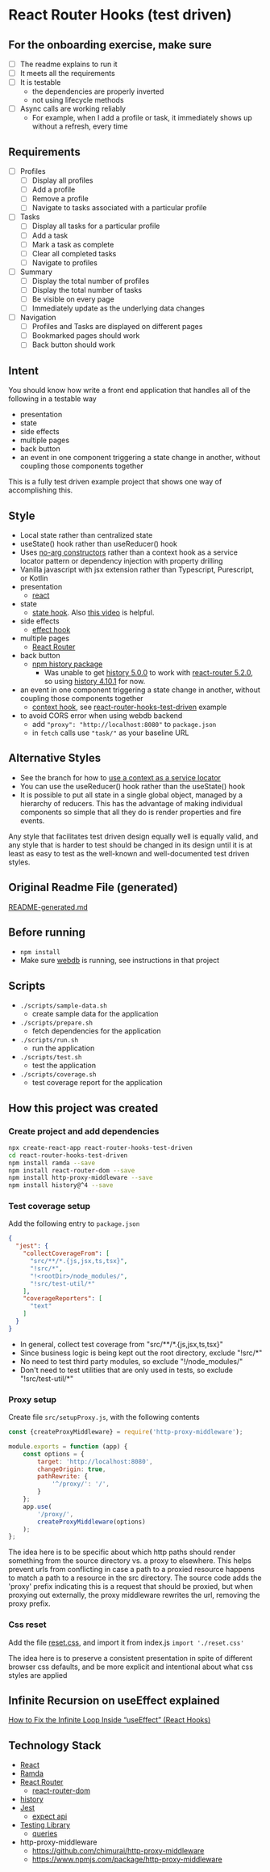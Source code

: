 # React Router Hooks (test driven)

## For the onboarding exercise, make sure

- [ ] The readme explains to run it
- [ ] It meets all the requirements
- [ ] It is testable
  - the dependencies are properly inverted
  - not using lifecycle methods
- [ ] Async calls are working reliably
  - For example, when I add a profile or task, it immediately shows up without a refresh, every time

## Requirements

- [ ] Profiles
    - [ ] Display all profiles
    - [ ] Add a profile
    - [ ] Remove a profile
    - [ ] Navigate to tasks associated with a particular profile
- [ ] Tasks
    - [ ] Display all tasks for a particular profile
    - [ ] Add a task
    - [ ] Mark a task as complete
    - [ ] Clear all completed tasks
    - [ ] Navigate to profiles
- [ ] Summary
    - [ ] Display the total number of profiles
    - [ ] Display the total number of tasks
    - [ ] Be visible on every page
    - [ ] Immediately update as the underlying data changes
- [ ] Navigation
    - [ ] Profiles and Tasks are displayed on different pages
    - [ ] Bookmarked pages should work
    - [ ] Back button should work

## Intent

You should know how write a front end application that handles all of the following in a testable way

- presentation
- state
- side effects
- multiple pages
- back button
- an event in one component triggering a state change in another, without coupling those components together

This is a fully test driven example project that shows one way of accomplishing this.

## Style

- Local state rather than centralized state
- useState() hook rather than useReducer() hook
- Uses [no-arg constructors](https://gitlab.cj.dev/training/react-router-hooks-test-driven/tree/no-arg-constructor)
  rather than a context hook as a service locator pattern or dependency injection with property drilling
- Vanilla javascript with jsx extension rather than Typescript, Purescript, or Kotlin
- presentation
  - [react](https://reactjs.org/)
- state
  - [state hook](https://reactjs.org/docs/hooks-state.html). Also [this video](https://youtu.be/dpw9EHDh2bM?t=1056) is
    helpful.
- side effects
  - [effect hook](https://reactjs.org/docs/hooks-effect.html)
- multiple pages
  - [React Router](https://reactrouter.com/)
- back button
  - [npm history package](https://www.npmjs.com/package/history/v/4.10.1)
    - Was unable to get [history 5.0.0](https://www.npmjs.com/package/history/v/5.0.0)
      to work with [react-router 5.2.0](https://www.npmjs.com/package/react-router/v/5.2.0), so
      using [history 4.10.1](https://www.npmjs.com/package/history/v/4.10.1) for now.
- an event in one component triggering a state change in another, without coupling those components together
  - [context hook](https://reactjs.org/docs/hooks-reference.html#usecontext),
    see [react-router-hooks-test-driven](https://gitlab.cj.dev/training/react-router-hooks-test-driven) example
- to avoid CORS error when using webdb backend
  - add `"proxy": "http://localhost:8080"` to `package.json`
  - in `fetch` calls use `"task/"` as your baseline URL

## Alternative Styles

- See the branch for how
  to [use a context as a service locator](https://gitlab.cj.dev/training/react-router-hooks-test-driven/tree/context-service-locator)
- You can use the useReducer() hook rather than the useState() hook
- It is possible to put all state in a single global object, managed by a hierarchy of reducers. This has the advantage
  of making individual components so simple that all they do is render properties and fire events.

Any style that facilitates test driven design equally well is equally valid, and any style that is harder to test should
be changed in its design until it is at least as easy to test as the well-known and well-documented test driven styles.

## Original Readme File (generated)

[README-generated.md](README-originally-generated.md)

## Before running

- `npm install`
- Make sure [webdb](https://github.com/cjdev/webdb) is running, see instructions in that project

## Scripts

- `./scripts/sample-data.sh`
    - create sample data for the application
- `./scripts/prepare.sh`
    - fetch dependencies for the application
- `./scripts/run.sh`
    - run the application
- `./scripts/test.sh`
    - test the application
- `./scripts/coverage.sh`
    - test coverage report for the application

## How this project was created

### Create project and add dependencies

```bash
npx create-react-app react-router-hooks-test-driven
cd react-router-hooks-test-driven
npm install ramda --save
npm install react-router-dom --save
npm install http-proxy-middleware --save
npm install history@^4 --save
```

### Test coverage setup

Add the following entry to `package.json`

```json
{
  "jest": {
    "collectCoverageFrom": [
      "src/**/*.{js,jsx,ts,tsx}",
      "!src/*",
      "!<rootDir>/node_modules/",
      "!src/test-util/*"
    ],
    "coverageReporters": [
      "text"
    ]
  }
}
```

- In general, collect test coverage from "src/**/*.{js,jsx,ts,tsx}"
- Since business logic is being kept out the root directory, exclude "!src/*"
- No need to test third party modules, so exclude "!<rootDir>/node_modules/"
- Don't need to test utilities that are only used in tests, so exclude "!src/test-util/*"

### Proxy setup

Create file `src/setupProxy.js`, with the following contents

```javascript
const {createProxyMiddleware} = require('http-proxy-middleware');

module.exports = function (app) {
    const options = {
        target: 'http://localhost:8080',
        changeOrigin: true,
        pathRewrite: {
            '^/proxy/': '/',
        }
    };
    app.use(
        '/proxy/',
        createProxyMiddleware(options)
    );
};
```

The idea here is to be specific about which http paths should render something from the source directory vs. a proxy to
elsewhere. This helps prevent urls from conflicting in case a path to a proxied resource happens to match a path to a
resource in the src directory. The source code adds the 'proxy' prefix indicating this is a request that should be
proxied, but when proxying out externally, the proxy middleware rewrites the url, removing the proxy prefix.

### Css reset

Add the file [reset.css](http://meyerweb.com/eric/tools/css/reset/), and import it from index.js `import './reset.css'`

The idea here is to preserve a consistent presentation in spite of different browser css defaults, and be more explicit
and intentional about what css styles are applied

## Infinite Recursion on useEffect explained

[How to Fix the Infinite Loop Inside “useEffect” (React Hooks)](https://medium.com/@andrewmyint/infinite-loop-inside-useeffect-react-hooks-6748de62871)

## Technology Stack

- [React](https://reactjs.org/)
- [Ramda](https://ramdajs.com/)
- [React Router](https://reactrouter.com/)
    - [react-router-dom](https://www.npmjs.com/package/react-router-dom)
- [history](https://github.com/ReactTraining/history/)
- [Jest](https://jestjs.io/)
    - [expect api](https://jestjs.io/docs/en/expect)
- [Testing Library](https://testing-library.com)
    - [queries](https://testing-library.com/docs/dom-testing-library/api-queries)
- http-proxy-middleware
    - https://github.com/chimurai/http-proxy-middleware
    - https://www.npmjs.com/package/http-proxy-middleware
